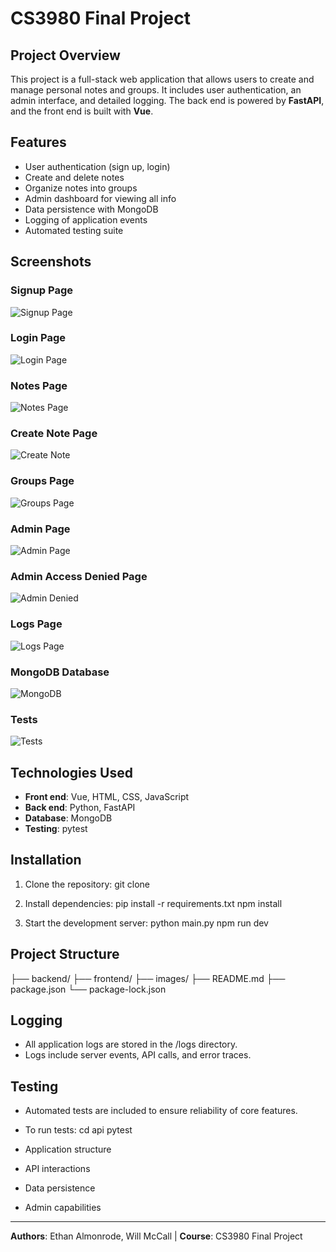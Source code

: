 # CS3980 Final Project

## Project Overview

This project is a full-stack web application that allows users to create and manage personal notes and groups. It includes user authentication, an admin interface, and detailed logging. The back end is powered by **FastAPI**, and the front end is built with **Vue**.

## Features

* User authentication (sign up, login)
* Create and delete notes
* Organize notes into groups
* Admin dashboard for viewing all info
* Data persistence with MongoDB
* Logging of application events
* Automated testing suite

## Screenshots

### Signup Page

![Signup Page](images/signup-page.png)

### Login Page

![Login Page](images/login-page.png)

### Notes Page

![Notes Page](images/notes-page.png)

### Create Note Page

![Create Note](images/create-note.png)

### Groups Page

![Groups Page](images/groups-page.png)

### Admin Page

![Admin Page](images/admin-page.png)

### Admin Access Denied Page

![Admin Denied](images/admin-denied-page.png)

### Logs Page

![Logs Page](images/logs.png)

### MongoDB Database

![MongoDB](images/mongo.png)

### Tests

![Tests](images/tests.png)

## Technologies Used

* **Front end**: Vue, HTML, CSS, JavaScript
* **Back end**: Python, FastAPI
* **Database**: MongoDB
* **Testing**: pytest

## Installation

1. Clone the repository:
   git clone [<repository-url>](https://github.com/EAlmonrode/CS3980-Final-Project-1)
   
2. Install dependencies:
   pip install -r requirements.txt
   npm install
   
4. Start the development server:
   python main.py
   npm run dev

## Project Structure
├── backend/
├── frontend/
├── images/
├── README.md
├── package.json
└── package-lock.json

## Logging

* All application logs are stored in the /logs directory.
* Logs include server events, API calls, and error traces.

## Testing

* Automated tests are included to ensure reliability of core features.
* To run tests:
  cd api
  pytest


* Application structure
* API interactions
* Data persistence
* Admin capabilities

---

**Authors**: Ethan Almonrode, Will McCall | 
**Course**: CS3980 Final Project
